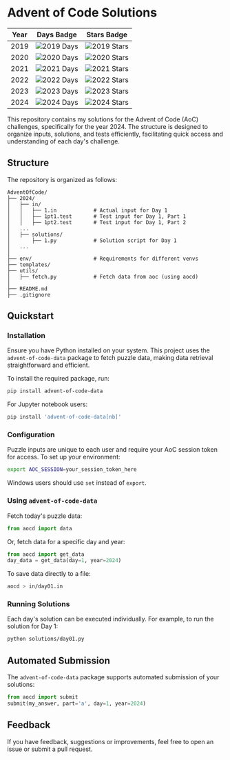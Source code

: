 # Advent of Code Solutions
| Year | Days Badge | Stars Badge |
|------|------------|-------------|
| 2019 | ![2019 Days](https://img.shields.io/badge/days%20completed-7-red) | ![2019 Stars](https://img.shields.io/badge/stars%20⭐-15-yellow) |
| 2020 | ![2020 Days](https://img.shields.io/badge/days%20completed-10-red) | ![2020 Stars](https://img.shields.io/badge/stars%20⭐-22-yellow) |
| 2021 | ![2021 Days](https://img.shields.io/badge/days%20completed-18-red) | ![2021 Stars](https://img.shields.io/badge/stars%20⭐-38-yellow) |
| 2022 | ![2022 Days](https://img.shields.io/badge/days%20completed-14-red) | ![2022 Stars](https://img.shields.io/badge/stars%20⭐-29-yellow) |
| 2023 | ![2023 Days](https://img.shields.io/badge/days%20completed-25-red) | ![2023 Stars](https://img.shields.io/badge/stars%20⭐-50-yellow) |
| 2024 | ![2024 Days](https://img.shields.io/badge/days%20completed-25-red) | ![2024 Stars](https://img.shields.io/badge/stars%20⭐-50-yellow) |

This repository contains my solutions for the Advent of Code (AoC) challenges, specifically for the year 2024. The structure is designed to organize inputs, solutions, and tests efficiently, facilitating quick access and understanding of each day's challenge.

## Structure

The repository is organized as follows:

```
AdventOfCode/
├── 2024/
│   ├── in/
│   │   ├── 1.in            # Actual input for Day 1
│   │   ├── 1pt1.test       # Test input for Day 1, Part 1
│   │   ├── 1pt2.test       # Test input for Day 1, Part 2
│   ...
│   ├── solutions/
│       ├── 1.py            # Solution script for Day 1
│   ...
│
├── env/                    # Requirements for different venvs
├── templates/
├── utils/
│   ├── fetch.py            # Fetch data from aoc (using aocd)
│
├── README.md
├── .gitignore
```

## Quickstart

### Installation

Ensure you have Python installed on your system. This project uses the `advent-of-code-data` package to fetch puzzle data, making data retrieval straightforward and efficient.

To install the required package, run:

```bash
pip install advent-of-code-data
```

For Jupyter notebook users:

```bash
pip install 'advent-of-code-data[nb]'
```

### Configuration

Puzzle inputs are unique to each user and require your AoC session token for access. To set up your environment:

```bash
export AOC_SESSION=your_session_token_here
```

Windows users should use `set` instead of `export`.

### Using `advent-of-code-data`

Fetch today's puzzle data:

```python
from aocd import data
```

Or, fetch data for a specific day and year:

```python
from aocd import get_data
day_data = get_data(day=1, year=2024)
```

To save data directly to a file:

```bash
aocd > in/day01.in
```

### Running Solutions

Each day's solution can be executed individually. For example, to run the solution for Day 1:

```bash
python solutions/day01.py
```

## Automated Submission

The `advent-of-code-data` package supports automated submission of your solutions:

```python
from aocd import submit
submit(my_answer, part='a', day=1, year=2024)
```

## Feedback

If you have feedback, suggestions or improvements, feel free to open an issue or submit a pull request.
